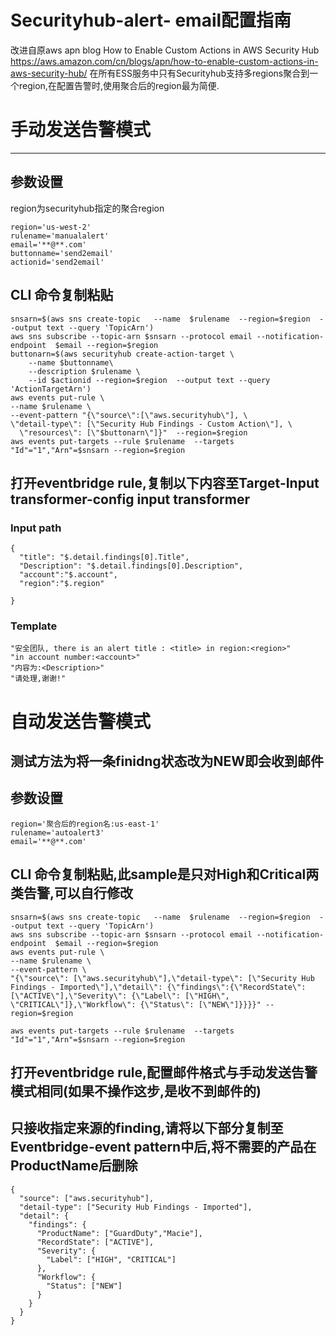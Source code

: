 # Securityhub-alert- email配置指南
改进自原aws apn blog How to Enable Custom Actions in AWS Security Hub
https://aws.amazon.com/cn/blogs/apn/how-to-enable-custom-actions-in-aws-security-hub/
在所有ESS服务中只有Securityhub支持多regions聚合到一个region,在配置告警时,使用聚合后的region最为简便.
# 手动发送告警模式
-----------------------------------------------------------------------
## 参数设置
region为securityhub指定的聚合region
```
region='us-west-2'
rulename='manualalert'
email='**@**.com'
buttonname='send2email'
actionid='send2email'
```
## CLI 命令复制粘贴
```
snsarn=$(aws sns create-topic   --name  $rulename  --region=$region  --output text --query 'TopicArn')
aws sns subscribe --topic-arn $snsarn --protocol email --notification-endpoint  $email --region=$region
buttonarn=$(aws securityhub create-action-target \
    --name $buttonname\
    --description $rulename \
    --id $actionid --region=$region  --output text --query 'ActionTargetArn')
aws events put-rule \
--name $rulename \
--event-pattern "{\"source\":[\"aws.securityhub\"], \
\"detail-type\": [\"Security Hub Findings - Custom Action\"], \
  \"resources\": [\"$buttonarn\"]}"  --region=$region
aws events put-targets --rule $rulename  --targets "Id"="1","Arn"=$snsarn --region=$region
```


## 打开eventbridge rule,复制以下内容至Target-Input transformer-config input transformer
### Input path
```
{
  "title": "$.detail.findings[0].Title",
  "Description": "$.detail.findings[0].Description",
  "account":"$.account",
  "region":"$.region"
  
}
```
### Template

```
"安全团队, there is an alert title : <title> in region:<region>"
"in account number:<account>"
"内容为:<Description>"
"请处理,谢谢!"
```
# 自动发送告警模式
测试方法为将一条finidng状态改为NEW即会收到邮件
-----------------------------------------------------------------------
## 参数设置
```
region='聚合后的region名:us-east-1'
rulename='autoalert3'
email='**@**.com'
```
## CLI 命令复制粘贴,此sample是只对High和Critical两类告警,可以自行修改
```
snsarn=$(aws sns create-topic   --name  $rulename  --region=$region  --output text --query 'TopicArn')
aws sns subscribe --topic-arn $snsarn --protocol email --notification-endpoint  $email --region=$region
aws events put-rule \
--name $rulename \
--event-pattern \
"{\"source\": [\"aws.securityhub\"],\"detail-type\": [\"Security Hub Findings - Imported\"],\"detail\": {\"findings\":{\"RecordState\": [\"ACTIVE\"],\"Severity\": {\"Label\": [\"HIGH\", \"CRITICAL\"]},\"Workflow\": {\"Status\": [\"NEW\"]}}}}" --region=$region

aws events put-targets --rule $rulename  --targets "Id"="1","Arn"=$snsarn --region=$region
```
## 打开eventbridge rule,配置邮件格式与手动发送告警模式相同(如果不操作这步,是收不到邮件的)
## 只接收指定来源的finding,请将以下部分复制至Eventbridge-event pattern中后,将不需要的产品在ProductName后删除
```
{
  "source": ["aws.securityhub"],
  "detail-type": ["Security Hub Findings - Imported"],
  "detail": {
    "findings": {
      "ProductName": ["GuardDuty","Macie"],
      "RecordState": ["ACTIVE"],
      "Severity": {
        "Label": ["HIGH", "CRITICAL"]
      },
      "Workflow": {
        "Status": ["NEW"]
      }
    }
  }
}
```
